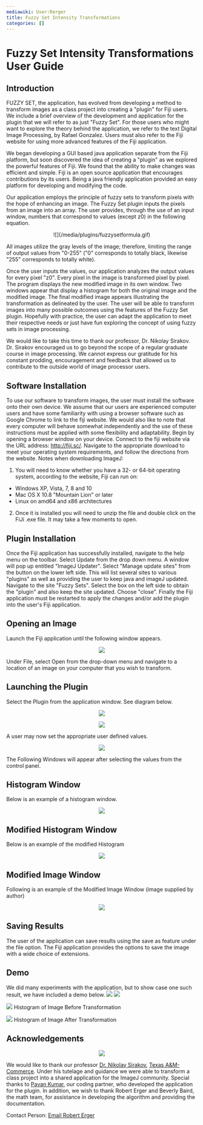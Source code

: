 ```yaml
---
mediawiki: User:Rerger
title: Fuzzy Set Intensity Transformations
categories: []
---
```


# Fuzzy Set Intensity Transformations User Guide

## Introduction

FUZZY SET, the application, has evolved from developing a method to transform images as a class project into creating a "plugin" for Fiji users. We include a brief overview of the development and application for the plugin that we will refer to as just "Fuzzy Set". For those users who might want to explore the theory behind the application, we refer to the text Digital Image Processing, by Rafael Gonzalez. Users must also refer to the Fiji website for using more advanced features of the Fiji application.

We began developing a GUI based java application separate from the Fiji platform, but soon discovered the idea of creating a "plugin" as we explored the powerful features of Fiji. We found that the ability to make changes was efficient and simple. Fiji is an open source application that encourages contributions by its users. Being a java friendly application provided an easy platform for developing and modifying the code.

Our application employs the principle of fuzzy sets to transform pixels with the hope of enhancing an image.  The Fuzzy Set plugin inputs the pixels from an image into an array.  The user provides, through the use of an input window, numbers that correspond to values (except z0) in the following equation.

<div style="text-align: center;" markdown=1>
![](/media/plugins/fuzzysetformula.gif)
</div>

All images utilize the gray levels of the image; therefore, limiting the range of output values from "0-255" ("0" corresponds to totally black, likewise "255" corresponds to totally white).

Once the user inputs the values, our application analyzes the output values for every pixel "z0".  Every pixel in the image is transformed pixel by pixel.  The program displays the new modified image in its own window.  Two windows appear that display a histogram for both the original image and the modified image.  The final modified image appears illustrating the transformation as delineated by the user.  The user will be able to transform images into many possible outcomes using the features of the Fuzzy Set plugin.  Hopefully with practice, the user can adapt the application to meet their respective needs or just have fun exploring the concept of using fuzzy sets in image processing.

We would like to take this time to thank our professor, Dr. Nikolay Sirakov.  Dr. Sirakov encouraged us to go beyond the scope of a regular graduate course in image processing.  We cannot express our gratitude for his constant prodding, encouragement and feedback that allowed us to contribute to the outside world of image processor users.

## Software Installation

To use our software to transform images, the user must install the software onto their own device. We assume that our users are experienced computer users and have some familiarity with using a browser software such as Google Chrome to link to the fiji website. We would also like to note that every computer will behave somewhat independently and the use of these instructions must be applied with some flexibility and adaptability. Begin by opening a browser window on your device. Connect to the fiji website via the URL address: http://fiji.sc/. Navigate to the appropriate download to meet your operating system requirements, and follow the directions from the website. Notes when downloading ImageJ:  

1. You will need to know whether you have a 32- or 64-bit operating system, according to the website, Fiji can run on:

-   Windows XP, Vista, 7, 8 and 10
-   Mac OS X 10.8 "Mountain Lion" or later
-   Linux on amd64 and x86 architectures

2. Once it is installed you will need to unzip the file and double click on the FiJi .exe file. It may take a few moments to open.

## Plugin Installation

Once the Fiji application has successfully installed, navigate to the help menu on the toolbar.  Select Update from the drop down menu.  A window will pop up entitled "ImageJ Updater".  Select "Manage update sites" from the button on the lower left side.  This will list several sites to various "plugins" as well as providing the user to keep java and imageJ updated.  Navigate to the site "Fuzzy Sets".  Select the box on the left side to obtain the "plugin" and also keep the site updated.  Choose "close".  Finally the Fiji application must be restarted to apply the changes and/or add the plugin into the user's Fiji application.

## Opening an Image

Launch the Fiji application until the following window appears.

<div style="text-align: center;">

![](/media/plugins/openinganimage.jpg)

</div>

Under File, select Open from the drop-down menu and navigate to a location of an image on your computer that you wish to transform.

## Launching the Plugin

Select the Plugin from the application window. See diagram below.

<div style="text-align: center;">

![](/media/plugins/launchingplugin.jpg)

![](/media/plugins/launchingplugin2.jpg)

</div>

A user may now set the appropriate user defined values.

<div style="text-align: center;">

![](/media/plugins/selectvalues.jpg)

</div>

The Following Windows will appear after selecting the values from the control panel.

## Histogram Window

Below is an example of a histogram window.

<div style="text-align: center;">

![](/media/plugins/histogramwindow.jpg)

</div>

## Modified Histogram Window

Below is an example of the modified Histogram

<div style="text-align: center;">

![](/media/plugins/modifiedhistogramwindow.jpg)

</div>

## Modified Image Window

Following is an example of the Modified Image Window (image supplied by author)

<div style="text-align: center;">

![](/media/plugins/modifiedwindow.jpg)

</div>

## Saving Results

The user of the application can save results using the save as feature under the file option.  The Fiji application provides the options to save the image with a wide choice of extensions.

## Demo

We did many experiments with the application, but to show case one such result, we have included a demo below. ![](/media/2.jpg) ![](/media/plugins/modae.jpg)

<div>

![](/media/plugins/hist2.jpg) Histogram of Image Before Transformation

</div>

![](/media/plugins/histmod.jpg) Histogram of Image After Transformation

## Acknowledgements

<div style="text-align: center;">

![](/media/dr.jpg)

</div>

We would like to thank our professor [Dr. Nikolay Sirakov](http://faculty.tamuc.edu/nsirakov/), [Texas A&M-Commerce](http://www.tamuc.edu/). Under his tutelage and guidance we were able to transform a class project into a shared application for the ImageJ community. Special thanks to [Pavan Kumar](mailto:pavan.kumar.pic@gmail.com), our coding partner, who developed the application for the plugin. In addition, we wish to thank Robert Erger and Beverly Baird, the math team, for assistance in developing the algorithm and providing the documentation.

Contact Person: [Email Robert Erger](mailto:rerger@leomail.tamuc.edu)
